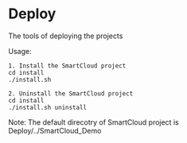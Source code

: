 # Deploy
The tools of deploying the projects

Usage:

    1. Install the SmartCloud project
	cd install
	./install.sh

    2. Uninstall the SmartCloud project
	cd install
	./install.sh uninstall

Note:
    The default direcotry of SmartCloud project is Deploy/../SmartCloud_Demo

